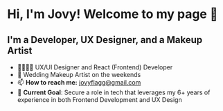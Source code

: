 # Hi, I'm Jovy! Welcome to my page  👋

## I'm a Developer, UX Designer, and a Makeup Artist
- 👩🏻‍💻🎨 UX/UI Designer and React (Frontend) Developer
- 💄 Wedding Makeup Artist on the weekends 
- 📫 **How to reach me:** jovyflagg@gmail.com 
- 🎯 **Current Goal**: Secure a role in tech that leverages my 6+ years of experience in both Frontend Development and UX Design


